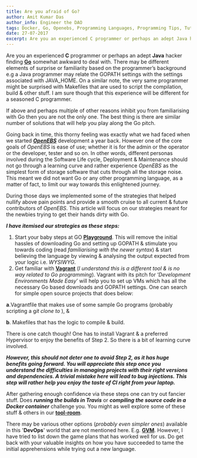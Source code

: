```yaml
---
title: Are you afraid of Go?
author: Amit Kumar Das
author_info: Engineer the DAO
tags: Docker, Go, Openebs, Programming Languages, Programming Tips, Tutorials
date: 27-07-2017
excerpt: Are you an experienced C programmer or perhaps an adept Java hacker finding Go somewhat awkward to deal with.
---
```


Are you an experienced **C** programmer or perhaps an adept **Java** hacker finding [**Go**](https://github.com/golang/go/wiki/whygo) somewhat awkward to deal with. There may be different elements of surprise or familiarity based on the programmer’s background e.g a Java programmer may relate the GOPATH settings with the settings associated with JAVA_HOME. On a similar note, the very same programmer might be surprised with Makefiles that are used to script the compilation, build & other stuff. I am sure though that this experience will be different for a seasoned C programmer.

If above and perhaps multiple of other reasons inhibit you from familiarising with Go then you are not the only one. The best thing is there are similar number of solutions that will help you play along the Go pitch.

Going back in time, this thorny feeling was exactly what we had faced when we started [***OpenEBS***](http://openebs.io) development a year back. However one of the core goals of *OpenEBS* is ease of use; whether it is for the admin or the operator or the developer, tester and so on. In other words, different personas involved during the Software Life cycle, Deployment & Maintenance should not go through a learning curve and rather experience *OpenEBS* as the simplest form of storage software that cuts through all the storage noise. This meant we did not want Go or any other programming language, as a matter of fact, to limit our way towards this enlightened journey.

During those days we implemented some of the strategies that helped nullify above pain points and provide a smooth cruise to all current & future contributors of *OpenEBS*. This article will focus on our strategies meant for the newbies trying to get their hands dirty with Go.

***I have itemised our strategies as these steps:***

1. Start your baby steps at GO [**Playground**](https://play.golang.org/). This will remove the initial hassles of downloading Go and setting up GOPATH & stimulate you towards coding (read *familiarising with the newer syntax*) & start believing the language by viewing & analysing the output expected from your logic i.e. *WYSIWYG*.
2. Get familiar with [**Vagrant**](https://www.vagrantup.com/) (*I understand this is a different tool & is no way related to Go programming*). Vagrant with its pitch for ‘*Development Environments Made Easy*’ will help you to set up VMs which has all the necessary Go based downloads and GOPATH settings. One can search for simple open source projects that does below:

**a**.Vagrantfile that makes use of some sample Go programs (probably scripting a g*it clone to <some-github-url>*), &

**b**. Makefiles that has the logic to compile & build.

There is one catch though! One has to install Vagrant & a preferred Hypervisor to enjoy the benefits of Step 2. So there is a bit of learning curve involved.

***However, this should not deter one to avoid Step 2, as it has huge benefits going forward. You will appreciate this step once you understand the difficulties in managing projects with their right versions and dependencies. A trivial mistake here will lead to bug injections. This step will rather help you enjoy the taste of CI right from your laptop.***

After gathering enough confidence via these steps one can try out fancier stuff. Does ***running the builds in Travis*** or ***compiling the source code in a Docker container*** challenge you. You might as well explore some of these stuff & others in our [**tool-room**](https://github.com/openebs).

There may be various other options (*probably even simpler ones*) available in this '**DevOps**' world that are not mentioned here. E.g. [**GVM**](https://github.com/moovweb/gvm). However, I have tried to list down the game plans that has worked well for us. Do get back with your valuable insights on how you have succeeded to tame the initial apprehensions while trying out a new language.
